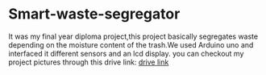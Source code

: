 # Smart-waste-segregator
It was my final year diploma project,this project basically segregates waste depending on the moisture content of the trash.We used Arduino uno and interfaced it different sensors and an lcd display.
you can checkout my project pictures through this drive link:
[drive link](https://drive.google.com/drive/folders/1t1Pe1X6QLRbzF0nPisSZkaPG5FWC6L8r)
